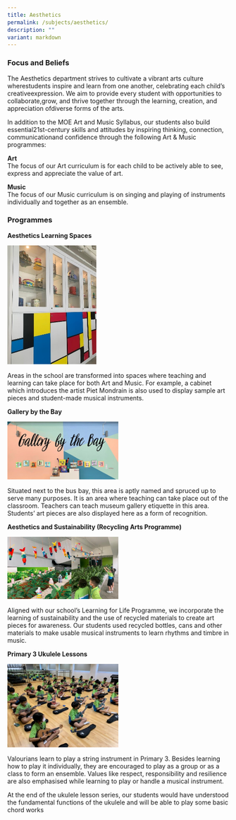 ```yaml
---
title: Aesthetics
permalink: /subjects/aesthetics/
description: ""
variant: markdown
---
```

### Focus and Beliefs

The Aesthetics department strives to cultivate a vibrant arts culture wherestudents inspire and learn from one another, celebrating each child’s creativeexpression. We aim to provide every student with opportunities to collaborate,grow, and thrive together through the learning, creation, and appreciation ofdiverse forms of the arts.

In addition to the MOE Art and Music Syllabus, our students also build essential21st-century skills and attitudes by inspiring thinking, connection, communicationand confidence through the following Art &amp; Music programmes:

**Art** <br>
The focus of our Art curriculum is for each child to be actively able to see, express and appreciate the value of art.

**Music** <br>
The focus of our Music curriculum is on singing and playing of instruments individually and together as an ensemble.

### Programmes

**Aesthetics Learning Spaces**

<img src="/images/aesthetics-1.jpg" style="width:40%">

Areas in the school are transformed into spaces where teaching and learning can take place for both Art and Music. For example, a cabinet which introduces the artist Piet Mondrain is also used to display sample art pieces and student-made musical instruments.

**Gallery by the Bay**

<img src="/images/aesthetics-2.jpg" style="width:50%">

Situated next to the bus bay, this area is aptly named and spruced up to serve many purposes. It is an area where teaching can take place out of the classroom. Teachers can teach museum gallery etiquette in this area. Students’ art pieces are also displayed here as a form of recognition.

**Aesthetics and Sustainability (Recycling Arts Programme)**

<img src="/images/aesthetics-3.jpg" style="width:50%">

Aligned with our school’s Learning for Life Programme, we incorporate the learning of sustainability and the use of recycled materials to create art pieces for awareness. Our students used recycled bottles, cans and other materials to make usable musical instruments to learn rhythms and timbre in music.

**Primary 3 Ukulele Lessons**

<img src="/images/aesthetics-4.jpg" style="width:50%">

Valourians learn to play a string instrument in Primary 3. Besides learning how to play it individually, they are encouraged to play as a group or as a class to form an ensemble. Values like respect, responsibility and resilience are also emphasised while learning to play or handle a musical instrument.

At the end of the ukulele lesson series, our students would have understood the fundamental functions of the ukulele and will be able to play some basic chord works